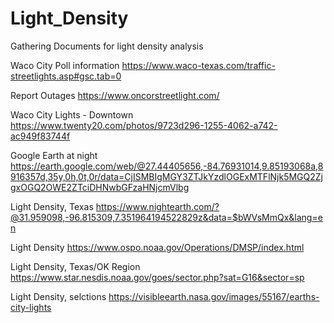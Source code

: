 # Light_Density
Gathering Documents for light density analysis

Waco City Poll information
https://www.waco-texas.com/traffic-streetlights.asp#gsc.tab=0

Report Outages
https://www.oncorstreetlight.com/

Waco City Lights - Downtown
https://www.twenty20.com/photos/9723d296-1255-4062-a742-ac949f83744f

Google Earth at night
https://earth.google.com/web/@27.44405656,-84.76931014,9.85193068a,8916357d,35y,0h,0t,0r/data=CjISMBIgMGY3ZTJkYzdlOGExMTFlNjk5MGQ2ZjgxOGQ2OWE2ZTciDHNwbGFzaHNjcmVlbg

Light Density, Texas
https://www.nightearth.com/?@31.959098,-96.815309,7.351964194522829z&data=$bWVsMmQx&lang=en

Light Density
https://www.ospo.noaa.gov/Operations/DMSP/index.html

Light Density, Texas/OK Region
https://www.star.nesdis.noaa.gov/goes/sector.php?sat=G16&sector=sp

Light Density, selctions
https://visibleearth.nasa.gov/images/55167/earths-city-lights

